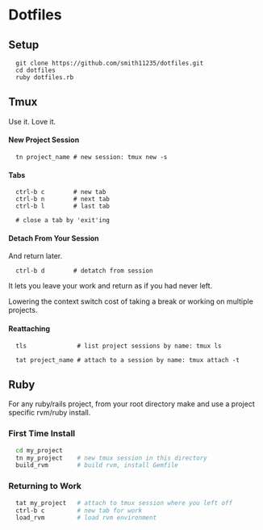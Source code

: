 Dotfiles
========

Setup
-----

```
  git clone https://github.com/smith11235/dotfiles.git
  cd dotfiles
  ruby dotfiles.rb
```

Tmux
----

Use it.  Love it.

#### New Project Session

```
  tn project_name # new session: tmux new -s
```

#### Tabs

```
  ctrl-b c        # new tab
  ctrl-b n        # next tab
  ctrl-b l        # last tab

  # close a tab by 'exit'ing
```

#### Detach From Your Session

And return later.  

```
  ctrl-b d        # detatch from session
```

It lets you leave your work and return as if you had never left.

Lowering the context switch cost of taking a break or working on multiple projects.

#### Reattaching

```
  tls              # list project sessions by name: tmux ls

  tat project_name # attach to a session by name: tmux attach -t 
```

Ruby
----

For any ruby/rails project, from your root directory make and use a project specific rvm/ruby install.

### First Time Install

```bash
  cd my_project
  tn my_project    # new tmux session in this directory
  build_rvm        # build rvm, install Gemfile
```

### Returning to Work

```bash
  tat my_project   # attach to tmux session where you left off
  ctrl-b c         # new tab for work
  load_rvm         # load rvm environment
```
